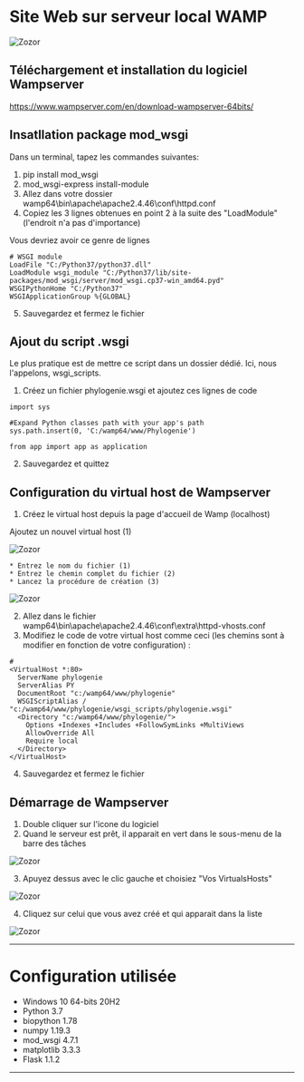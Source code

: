 # Site Web sur serveur local WAMP
![Zozor](https://blog.nicolashachet.com/wp-content/uploads/2011/05/wamp.png)


## Téléchargement et installation du logiciel Wampserver
https://www.wampserver.com/en/download-wampserver-64bits/


## Insatllation package mod_wsgi

Dans un terminal, tapez les commandes suivantes:
1. pip install mod_wsgi
2. mod_wsgi-express install-module
3. Allez dans votre dossier wamp64\bin\apache\apache2.4.46\conf\httpd.conf
4. Copiez les 3 lignes obtenues en point 2 à la suite des "LoadModule" (l'endroit n'a pas d'importance)

Vous devriez avoir ce genre de lignes

```
# WSGI module
LoadFile "C:/Python37/python37.dll"
LoadModule wsgi_module "C:/Python37/lib/site-packages/mod_wsgi/server/mod_wsgi.cp37-win_amd64.pyd"
WSGIPythonHome "C:/Python37"
WSGIApplicationGroup %{GLOBAL}
````

5. Sauvegardez et fermez le fichier

## Ajout du script .wsgi
Le plus pratique est de mettre ce script dans un dossier dédié. Ici, nous l'appelons, wsgi_scripts.

1. Créez un fichier phylogenie.wsgi et ajoutez ces lignes de code

```
import sys 

#Expand Python classes path with your app's path
sys.path.insert(0, 'C:/wamp64/www/Phylogenie') 

from app import app as application

```

2. Sauvegardez et quittez

## Configuration du virtual host de Wampserver

1. Créez le virtual host depuis la page d'accueil de Wamp (localhost)

Ajoutez un nouvel virtual host (1)
  
![Zozor](https://zupimages.net/up/21/04/zkjt.png)

    * Entrez le nom du fichier (1)
    * Entrez le chemin complet du fichier (2)
    * Lancez la procédure de création (3)

![Zozor](https://zupimages.net/up/21/04/fx5u.png)


2. Allez dans le fichier wamp64\bin\apache\apache2.4.46\conf\extra\httpd-vhosts.conf
3. Modifiez le code de votre virtual host comme ceci (les chemins sont à modifier en fonction de votre configuration) :

```
#
<VirtualHost *:80>
  ServerName phylogenie
  ServerAlias PY
  DocumentRoot "c:/wamp64/www/phylogenie"
  WSGIScriptAlias / "c:/wamp64/www/phylogenie/wsgi_scripts/phylogenie.wsgi"
  <Directory "c:/wamp64/www/phylogenie/">
    Options +Indexes +Includes +FollowSymLinks +MultiViews
    AllowOverride All
    Require local
  </Directory>
</VirtualHost>

```

4. Sauvegardez et fermez le fichier

## Démarrage de Wampserver 

1. Double cliquer sur l'icone du logiciel
2. Quand le serveur est prêt, il apparait en vert dans le sous-menu de la barre des tâches

![Zozor](https://zupimages.net/up/20/50/0jwl.bmp)

3. Apuyez dessus avec le clic gauche et choisiez "Vos VirtualsHosts"

![Zozor](https://zupimages.net/up/20/50/zygb.bmp)

4. Cliquez sur celui que vous avez créé et qui apparait dans la liste

![Zozor](https://zupimages.net/up/20/50/ehzt.bmp)

-----------------------------
# Configuration utilisée

* Windows 10 64-bits 20H2
* Python 3.7
* biopython 1.78
* numpy 1.19.3
* mod_wsgi 4.7.1
* matplotlib 3.3.3
* Flask 1.1.2 

----------------------------

